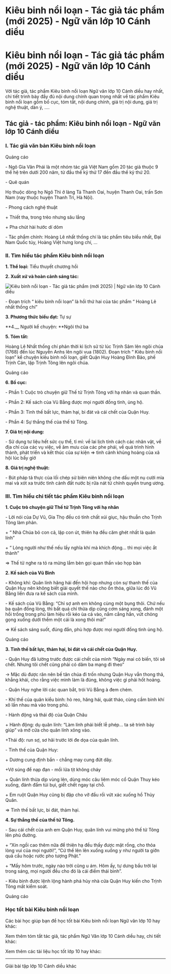 # Kiêu binh nổi loạn - Tác giả tác phẩm (mới 2025) - Ngữ văn lớp 10 Cánh diều

# Kiêu binh nổi loạn - Tác giả tác phẩm (mới 2025) - Ngữ văn lớp 10 Cánh diều

Với tác giả, tác phẩm Kiêu binh nổi loạn Ngữ văn lớp 10 Cánh diều hay nhất, chi tiết trình bày đầy đủ nội dung chính quan trọng nhất về tác phẩm Kiêu binh nổi loạn gồm bố cục, tóm tắt, nội dung chính, giá trị nội dung, giá trị nghệ thuật, dàn ý, ....

## Tác giả - tác phẩm: Kiêu binh nổi loạn - Ngữ văn lớp 10 Cánh diều

### **I. Tác giả văn bản Kiêu binh nổi loạn**

Quảng cáo

\- Ngô Gia Văn Phái là một nhóm tác giả Việt Nam gồm 20 tác giả thuộc 9 thế hệ trên dưới 200 năm, từ đầu thế kỷ thứ 17 đến đầu thế kỷ thứ 20. 

\- Quê quán

Họ thuộc dòng họ Ngô Thì ở làng Tả Thanh Oai, huyện Thanh Oai, trấn Sơn Nam (nay thuộc huyện Thanh Trì, Hà Nội).

\- Phong cách nghệ thuật 

\+ Thiết tha, trong trẻo nhưng sâu lắng

\+ Pha chút hài hước dí dỏm 

\- Tác phẩm chính: Hoàng Lê nhất thống chí là tác phẩm tiêu biểu nhất, Đại Nam Quốc túy, Hoàng Việt hưng long chí, …

### **II. Tìm hiểu tác phẩm Kiêu binh nổi loạn**

**1\. Thể loại:** Tiểu thuyết chương hồi

**2\. Xuất xứ và hoàn cảnh sáng tác:**

![Kiêu binh nổi loạn - Tác giả tác phẩm \(mới 2025\) | Ngữ văn lớp 10 Cánh diều](https://vietjack.com/soan-van-lop-10-cd/images/tac-gia-tac-pham-kieu-binh-noi-loan-trich-hoang-le-nhat-thong-chi.PNG)

\- Đoạn trích “ kiêu binh nổi loạn” là hồi thứ hai của tác phẩm “ Hoàng Lê nhất thống chí” 

**3\. Phương thức biểu đạt:** Tự sự 

**4.__ Người kể chuyện: **Ngôi thứ ba 

**5\. Tóm tắt:**

Hoàng Lê Nhất thống chí phản thời kì lịch sử từ lúc Trịnh Sâm lên ngôi chúa (1768) đến lúc Nguyễn Anhs lên ngôi vua (1802). Đoạn trích “ Kiêu binh nổi loạn” kể chuyện kiêu binh nổi loạn, giết Quận Huy Hoàng Đình Bảo, phế Trịnh Cán, lập Trịnh Tông lên ngôi chúa.

Quảng cáo

**6\. Bố cục:**

\- Phần 1: Cuộc trò chuyện giữ Thế tử Trịnh Tông với hạ nhân và quan thần.

\- Phần 2: Kế sách của Vũ Bằng được mọi người đồng tình, ủng hộ.

\- Phần 3: Tình thế bất lực, thảm hại, bi đát và cái chết của Quận Huy.

\- Phần 4: Sự thắng thế của thế tử Tông.

**7\. Giá trị nội dung:**

\- Sử dụng tư liệu hết sức cụ thể, tỉ mỉ: về lai lịch tính cách các nhân vật, về địa chỉ của các vụ việc, về âm mưu của các phe phái, về quá trình hình thành, phát triển và kết thúc của sự kiện => tình cảnh khủng hoảng của xã hội lúc bấy giờ 

**8\. Giá trị nghệ thuật:**

\- Bút pháp tả thực của lối chép sử biên niên không che dấu một nụ cười mỉa mai và xót xa trước tình cảnh đất nước bị rữa nát từ chính quyền trung ương.

### **III. Tìm hiểu chi tiết tác phẩm Kiêu binh nổi loạn**

**1\. Cuộc trò chuyện giữ Thế tử Trịnh Tông với hạ nhân**

\- Lời nói của Dự Vũ, Gia Thọ đều có tính chất xúi giục, hậu thuẫn cho Trịnh Tông làm phản.

\+ “ Nhà Chúa bỏ con cả, lập con út, thiên hạ đều căm ghét nhất là quân lính”

\+ “ Lòng người như thế nếu lấy nghĩa khí mà khích động… thì mọi việc ắt thành”

=> Thế tử nghe ra tỏ ra mừng lắm bèn gọi quan thần vào họp bàn

**2\. Kế sách của Vũ Bình**

**-** Không khí: Quân lính hăng hái đến hội họp nhưng còn sự thanh thế của Quận Huy nên không biết giải quyết thế nào cho ổn thỏa, giữa lúc đó Vũ Bằng liền đưa ra kế sách của mình.

\- Kế sách của Vũ Bằng: “Chỉ sợ anh em không cùng một bụng thôi. Chứ nếu ba quân đồng lòng, thì bất quá chỉ thừa dịp cũng cơm sáng xong, đánh một hồi trống trong phủ làm hiệu rồi kéo ùa cả vào, nắm cẳng hắn, vứt chỏng gọng xuống dưới thềm một cái là xong thôi mà!”

=> Kế sách sáng suốt, đúng đắn, phù hợp được mọi người đồng tình ủng hộ.

Quảng cáo

**3\. Tình thế bất lực, thảm hại, bi đát và cái chết của Quận Huy.**

\- Quận Huy đã lường trước được cái chết của mình “Ngày mai có biến, tôi sẽ chết. Nhưng tôi chết cũng phải có dăm ba mạng đi theo”

-> Mặc dù được răn nên bế tân chúa đi trốn nhưng Quận Huy vẫn thong thả, khẳng khái, cho rằng việc mình làm là đúng, không việc gì phải hốt hoảng.

\- Quận Huy nghe lời các quan bắt, trói Vũ Bằng à đem chém.

\- Khí thế của quân kiểu binh: hò reo, hăng hái, quát tháo, cùng cầm binh khí xô lấn nhau mà vào trong phủ.

\- Hành động và thái độ của Quận Châu

\+ Hành động: dụ quân lính: “Làm lính phải biết lễ phép… ta sẽ trình bày giúp” và mở cửa cho quân lính xông vào.

+Thái độ: run sợ, sơ hãi trước lời đe dọa của quân lính.

\- Tình thế của Quận Huy:

\+ Dương cung định bắn - chẳng may cung đứt dây.

+Vớ súng để nạp đạn - mồi lửa tịt không cháy

\+ Quân lính thừa dịp vùng lên, dùng móc câu liêm móc cổ Quận Thuy kéo xuống, đánh đấm túi bụi, giết chết ngay tại chỗ.

\+ Em ruột Quận Huy cũng bị đập cho vỡ đầu rồi vứt xác xuống hồ Thủy Quân.

=> Tình thế bất lực, bi đát, thảm hại.

**4\. Sự thắng thế của thế tử Tông.**

\- Sau cái chết của anh em Quận Huy, quân lính vui mừng phò thế tử Tông lên phủ đường.

\+ “Xin ngồi cao thêm nữa để thiên hạ đều thấy được mặt rồng, cho thỏa lòng vui của mọi người!”, “Cứ thế lên lên xuống xuống y như người ta giỡn quả cầu hoặc rước pho tượng Phật."

\+ “Mấy hôm trước, ngày nào trời cũng u ám. Hôm ấy, tự dưng bầu trời lại trong sáng, mọi người đều cho đó là cái điềm thái bình”.

\- Kiêu binh được lệnh lộng hành phá hủy nhà cửa Quận Huy kiến cho Trịnh Tông mất kiểm soát.

Quảng cáo

### **Học tốt bài Kiêu binh nổi loạn**

Các bài học giúp bạn để học tốt bài Kiêu binh nổi loạn Ngữ văn lớp 10 hay khác:

Xem thêm tóm tắt tác giả, tác phẩm Ngữ Văn lớp 10 Cánh diều hay, chi tiết khác:

Xem thêm các tài liệu học tốt lớp 10 hay khác:

* * *

Giải bài tập lớp 10 Cánh diều khác
